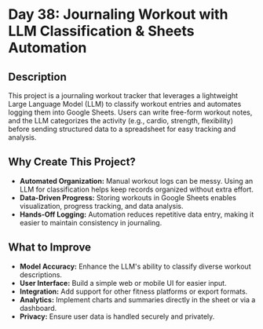 # Day 38: Journaling Workout with LLM Classification & Sheets Automation

## Description

This project is a journaling workout tracker that leverages a lightweight Large Language Model (LLM) to classify workout entries and automates logging them into Google Sheets. Users can write free-form workout notes, and the LLM categorizes the activity (e.g., cardio, strength, flexibility) before sending structured data to a spreadsheet for easy tracking and analysis.

## Why Create This Project?

- **Automated Organization:** Manual workout logs can be messy. Using an LLM for classification helps keep records organized without extra effort.
- **Data-Driven Progress:** Storing workouts in Google Sheets enables visualization, progress tracking, and data analysis.
- **Hands-Off Logging:** Automation reduces repetitive data entry, making it easier to maintain consistency in journaling.

## What to Improve

- **Model Accuracy:** Enhance the LLM's ability to classify diverse workout descriptions.
- **User Interface:** Build a simple web or mobile UI for easier input.
- **Integration:** Add support for other fitness platforms or export formats.
- **Analytics:** Implement charts and summaries directly in the sheet or via a dashboard.
- **Privacy:** Ensure user data is handled securely and privately.

